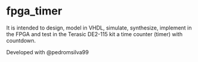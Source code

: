 # fpga_timer
It is intended to design, model in VHDL, simulate, synthesize, implement in the FPGA and test in the Terasic DE2-115 kit a time counter (timer) with countdown.

Developed with @pedromsilva99

